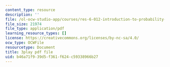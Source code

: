 ```yaml
---
content_type: resource
description: ''
file: /ol-ocw-studio-app/courses/res-6-012-introduction-to-probability-spring-2018/b46a71f939d5f361f624c59338966b27_zW1_iugJvF0.pdf
file_size: 21974
file_type: application/pdf
learning_resource_types: []
license: https://creativecommons.org/licenses/by-nc-sa/4.0/
ocw_type: OCWFile
resourcetype: Document
title: 3play pdf file
uid: b46a71f9-39d5-f361-f624-c59338966b27
---
```

